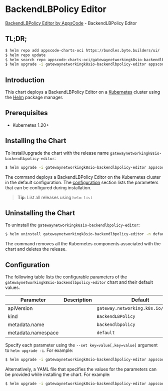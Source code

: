 # BackendLBPolicy Editor

[BackendLBPolicy Editor by AppsCode](https://appscode.com) - BackendLBPolicy Editor

## TL;DR;

```bash
$ helm repo add appscode-charts-oci https://bundles.byte.builders/ui/
$ helm repo update
$ helm search repo appscode-charts-oci/gatewaynetworkingk8sio-backendlbpolicy-editor --version=v0.6.0
$ helm upgrade -i gatewaynetworkingk8sio-backendlbpolicy-editor appscode-charts-oci/gatewaynetworkingk8sio-backendlbpolicy-editor -n default --create-namespace --version=v0.6.0
```

## Introduction

This chart deploys a BackendLBPolicy Editor on a [Kubernetes](http://kubernetes.io) cluster using the [Helm](https://helm.sh) package manager.

## Prerequisites

- Kubernetes 1.20+

## Installing the Chart

To install/upgrade the chart with the release name `gatewaynetworkingk8sio-backendlbpolicy-editor`:

```bash
$ helm upgrade -i gatewaynetworkingk8sio-backendlbpolicy-editor appscode-charts-oci/gatewaynetworkingk8sio-backendlbpolicy-editor -n default --create-namespace --version=v0.6.0
```

The command deploys a BackendLBPolicy Editor on the Kubernetes cluster in the default configuration. The [configuration](#configuration) section lists the parameters that can be configured during installation.

> **Tip**: List all releases using `helm list`

## Uninstalling the Chart

To uninstall the `gatewaynetworkingk8sio-backendlbpolicy-editor`:

```bash
$ helm uninstall gatewaynetworkingk8sio-backendlbpolicy-editor -n default
```

The command removes all the Kubernetes components associated with the chart and deletes the release.

## Configuration

The following table lists the configurable parameters of the `gatewaynetworkingk8sio-backendlbpolicy-editor` chart and their default values.

|     Parameter      | Description |                     Default                     |
|--------------------|-------------|-------------------------------------------------|
| apiVersion         |             | <code>gateway.networking.k8s.io/v1alpha2</code> |
| kind               |             | <code>BackendLBPolicy</code>                    |
| metadata.name      |             | <code>backendlbpolicy</code>                    |
| metadata.namespace |             | <code>default</code>                            |


Specify each parameter using the `--set key=value[,key=value]` argument to `helm upgrade -i`. For example:

```bash
$ helm upgrade -i gatewaynetworkingk8sio-backendlbpolicy-editor appscode-charts-oci/gatewaynetworkingk8sio-backendlbpolicy-editor -n default --create-namespace --version=v0.6.0 --set apiVersion=gateway.networking.k8s.io/v1alpha2
```

Alternatively, a YAML file that specifies the values for the parameters can be provided while
installing the chart. For example:

```bash
$ helm upgrade -i gatewaynetworkingk8sio-backendlbpolicy-editor appscode-charts-oci/gatewaynetworkingk8sio-backendlbpolicy-editor -n default --create-namespace --version=v0.6.0 --values values.yaml
```
